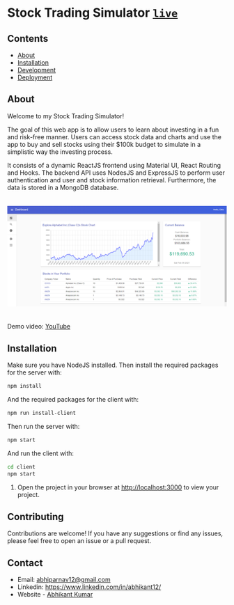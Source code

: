 # Stock Trading Simulator   [```live```]()


## Contents
* [About](#about)
* [Installation](#installation)
* [Development](#development)
* [Deployment](#deployment)


## About
Welcome to my Stock Trading Simulator! 

The goal of this web app is to allow users to learn about investing in a fun and risk-free manner. Users can access stock data and charts and use the app to buy and sell stocks using their $100k budget to simulate in a simplistic way the investing process.


It consists of a dynamic ReactJS frontend using Material UI, React Routing and Hooks. The backend API uses NodesJS and ExpressJS to perform user authentication and user and stock information retrieval. Furthermore, the data is stored in a MongoDB database.
\
\
\
![dashboard.png](dashboard.png)
\
\
\
Demo video: [YouTube](https://www.youtube.com/watch?v=VmBlRCFoDK8)


## Installation
Make sure you have NodeJS installed. Then install the required packages for the server with:

```sh
npm install
```

And the required packages for the client with:
```sh
npm run install-client
```


Then run the server with:
```sh
npm start
```
And run the client with:
```sh
cd client
npm start
```

1. Open the project in your browser at [http://localhost:3000](http://localhost:3000) to view your project.

## Contributing

Contributions are welcome! If you have any suggestions or find any issues, please feel free to open an issue or a pull request. 

## Contact
- Email: abhiparnav12@gmail.com
- Linkedin: https://www.linkedin.com/in/abhikant12/
- Website - [Abhikant Kumar](https://abhikant-portfolio.netlify.app/)
